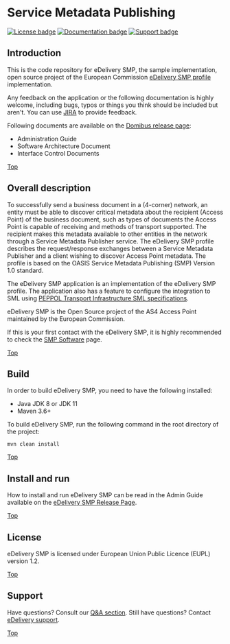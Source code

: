 # Service Metadata Publishing

[![License badge](https://img.shields.io/badge/license-EUPL-blue.svg)](https://ec.europa.eu/digital-building-blocks/wikis/download/attachments/52601883/eupl_v1.2_en%20.pdf?version=1&modificationDate=1507206778126&api=v2)
[![Documentation badge](https://img.shields.io/badge/docs-latest-brightgreen.svg)](https://ec.europa.eu/digital-building-blocks/wikis/display/DIGITAL/SMP)
[![Support badge]( https://img.shields.io/badge/support-sof-yellowgreen.svg)](https://ec.europa.eu/digital-building-blocks/wikis/display/DIGITAL/Support+eDelivery)

		  
## Introduction

This is the code repository for eDelivery SMP, the sample implementation, open source project of the European Commission [eDelivery SMP profile](https://ec.europa.eu/digital-building-blocks/wikis/display/DIGITAL/SMP+specifications) implementation.

Any feedback on the application or the following documentation is highly welcome, including bugs, typos
or things you think should be included but aren't. You can use [JIRA](https://ec.europa.eu/digital-building-blocks/tracker/projects/EDELIVERY/issues) to provide feedback.

Following documents are available on the [Domibus release page](https://ec.europa.eu/digital-building-blocks/wikis/display/DIGITAL/SMP):
*   Administration Guide 
*   Software Architecture Document
*   Interface Control Documents

[Top](#top)

## Overall description

To successfully send a business document in a (4-corner) network, an entity must be able to discover critical metadata about 
the recipient (Access Point) of the business document, such as types of documents the Access Point is capable of receiving 
and methods of transport supported. The recipient makes this metadata available to other entities in the network through 
a Service Metadata Publisher service. The eDelivery SMP profile describes the request/response exchanges between a 
Service Metadata Publisher and a client wishing to discover Access Point metadata. The profile is based on the 
OASIS Service Metadata Publishing (SMP) Version 1.0 standard. 

The eDelivery SMP application is an implementation of the eDelivery SMP profile. The application also has a feature to 
configure the integration to SML using  [PEPPOL Transport Infrastructure SML specifications](https://docs.peppol.eu/edelivery/sml/ICT-Transport-SML_Service_Specification-101.pdf).

eDelivery SMP is the Open Source project of the AS4 Access Point maintained by the European Commission. 

If this is your first contact with the eDelivery SMP, it is highly recommended to check the [SMP Software](https://ec.europa.eu/digital-building-blocks/wikis/display/DIGITAL/SMP+software) page.

[Top](#top)

## Build

In order to build eDelivery SMP, you need to have the following installed: 
*  Java JDK 8 or JDK 11
*  Maven 3.6+   

To build eDelivery SMP, run the following command in the root directory of the project:

    mvn clean install 


[Top](#top)

## Install and run

How to install and run eDelivery SMP can be read in the Admin Guide available on the [eDelivery SMP Release Page](https://ec.europa.eu/digital-building-blocks/wikis/display/DIGITAL/SMP+software).

[Top](#top)

## License

eDelivery SMP is licensed under European Union Public Licence (EUPL) version 1.2.

[Top](#top)

## Support

Have questions? Consult our [Q&A section](https://ec.europa.eu/digital-building-blocks/wikis/display/DIGITAL/SMP+FAQs). 
Still have questions? Contact [eDelivery support](https://ec.europa.eu/digital-building-blocks/tracker/plugins/servlet/desk/portal/6).


[Top](#top)
